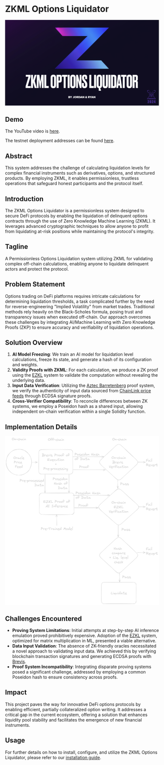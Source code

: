# ZKML Options Liquidator

![ZKML Options Liquidator Logo](zkml-liquidator-title.png)

## Demo

The YouTube video is [here](https://youtu.be/XTA-R8yXP2E).

The testnet deployment addresses can be found [here](./demo/DEPLOYMENT.md).

## Abstract

This system addresses the challenge of calculating liquidation levels for complex financial instruments such as derivatives, options, and structured products. By employing ZKML, it enables permissionless, trustless operations that safeguard honest participants and the protocol itself.

## Introduction

The ZKML Options Liquidator is a permissionless system designed to secure DeFi protocols by enabling the liquidation of delinquent options contracts through the use of Zero Knowledge Machine Learning (ZKML). It leverages advanced cryptographic techniques to allow anyone to profit from liquidating at-risk positions while maintaining the protocol's integrity.

## Tagline

A Permissionless Options Liquidation system utilizing ZKML for validating complex off-chain calculations, enabling anyone to liquidate delinquent actors and protect the protocol.

## Problem Statement

Options trading on DeFi platforms requires intricate calculations for determining liquidation thresholds, a task complicated further by the need for reverse-engineering "Implied Volatility" from market trades. Traditional methods rely heavily on the Black-Scholes formula, posing trust and transparency issues when executed off-chain. Our approach overcomes these challenges by integrating AI/Machine Learning with Zero Knowledge Proofs (ZKP) to ensure accuracy and verifiability of liquidation operations.

## Solution Overview

1. **AI Model Freezing**: We train an AI model for liquidation level calculations, freeze its state, and generate a hash of its configuration and weights.
2. **Validity Proofs with ZKML**: For each calculation, we produce a ZK proof using the [EZKL](https://ezkl.xyz/) system to validate the computation without revealing the underlying data.
3. **Input Data Verification**: Utilizing the [Aztec Barretenberg](https://github.com/AztecProtocol/barretenberg) proof system, we verify the authenticity of input data sourced from [ChainLink price feeds](https://docs.chain.link/data-feeds/price-feeds) through ECDSA signature proofs.
4. **Cross-Verifier Compatibility**: To reconcile differences between ZK systems, we employ a Poseidon hash as a shared input, allowing independent on-chain verification within a single Solidity function.

## Implementation Details

![ZKML Liquidator Diagram](zkml-liquidator-diagram.png)

## Challenges Encountered

- **Proving System Limitations**: Initial attempts at step-by-step AI inference emulation proved prohibitively expensive. Adoption of the [EZKL](https://ezkl.xyz/) system, optimized for matrix multiplication in ML, presented a viable alternative.
- **Data Input Validation**: The absence of ZK-friendly oracles necessitated a novel approach to validating input data. We achieved this by verifying blockchain transaction signatures and generating ECDSA proofs with [Brevis](https://brevis.network/).
- **Proof System Incompatibility**: Integrating disparate proving systems posed a significant challenge, addressed by employing a common Poseidon hash to ensure consistency across proofs.

## Impact

This project paves the way for innovative DeFi options protocols by enabling efficient, partially collateralized option writing. It addresses a critical gap in the current ecosystem, offering a solution that enhances liquidity pool stability and facilitates the emergence of new financial instruments.

## Usage

For further details on how to install, configure, and utilize the ZKML Options Liquidator, please refer to our [installation guide](HOWTO.md).
